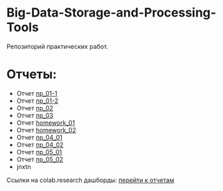# Big-Data-Storage-and-Processing-Tools
Репозиторий практических работ. 

# Отчеты:
 - Отчет [пр_01-1](https://github.com/BashkatovaAD/-Big-Data-Storage-and-Processing-Tools/tree/main/practice/otcht-01-01.pdf)
 - Отчет [пр_01-2](https://github.com/BashkatovaAD/-Big-Data-Storage-and-Processing-Tools/tree/main/practice/otcht-01-02.pdf) 
 - Отчет [пр_02](https://github.com/BashkatovaAD/-Big-Data-Storage-and-Processing-Tools/tree/main/practice/otcht-02.pdf)
 - Отчет [пр_03](https://github.com/BashkatovaAD/-Big-Data-Storage-and-Processing-Tools/tree/main/practice/otcht-03.pdf) 
 - Отчет [homework_01](https://github.com/BashkatovaAD/-Big-Data-Storage-and-Processing-Tools/tree/main/practice/homework_01.pdf) 
 - Отчет [homework_02](https://github.com/BashkatovaAD/-Big-Data-Storage-and-Processing-Tools/tree/main/practice/homework_02.pdf) 
 - Отчет [пр_04_01](https://github.com/BashkatovaAD/-Big-Data-Storage-and-Processing-Tools/tree/main/practice/pr_04_01.ipynb) 
 - Отчет [пр_04_02](https://github.com/BashkatovaAD/-Big-Data-Storage-and-Processing-Tools/tree/main/practice/pr_04_02.ipynb) 
 - Отчет [пр_05_01](https://github.com/BashkatovaAD/-Big-Data-Storage-and-Processing-Tools/tree/main/practice/otch-05-01.pdf) 
 - Отчет [пр_05_02](https://github.com/BashkatovaAD/-Big-Data-Storage-and-Processing-Tools/tree/main/practice/otch-05-02.pdf) 
 - jnxtn <source media="(prefers-color-scheme: dark)" srcset="YOUR-DARKMODE-IMAGE">
 
 Ссылки на colab.research дашборды: [перейти к отчетам](https://github.com/BashkatovaAD/-Big-Data-Storage-and-Processing-Tools/tree/main/practice/link.md)
